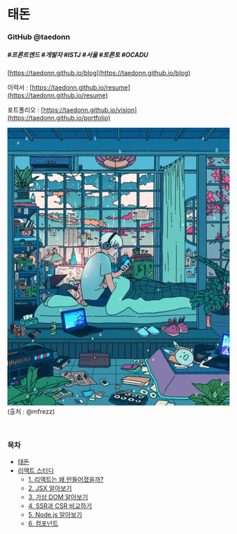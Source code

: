 # 태돈

### GitHub @taedonn

##### #프론트엔드 #개발자 #ISTJ #서울 #토론토 #OCADU

[https://taedonn.github.io/blog](https://taedonn.github.io/blog)

이력서 : [https://taedonn.github.io/resume](https://taedonn.github.io/resume)

포트폴리오 : [https://taedonn.github.io/vision](https://taedonn.github.io/portfolio)

![프로필 이미지](./images/profile.gif)<br>
(출처 : @mfrezz)

&nbsp;

### 목차

- [태돈](/README.md)
- [리액트 스터디](/react_study/README.md)
  - [1. 리액트는 왜 만들어졌을까?](/react_study/1-react-start.md)
  - [2. JSX 알아보기](/react_study/2-jsx.md)
  - [3. 가상 DOM 알아보기](/react_study/3-virtual-dom.md)
  - [4. SSR과 CSR 비교하기](/react_study/4-ssr-csr.md)
  - [5. Node.js 알아보기](/react_study/5-node.md)
  - [6. 컴포넌트](/react_study/6-component.md)

&nbsp;